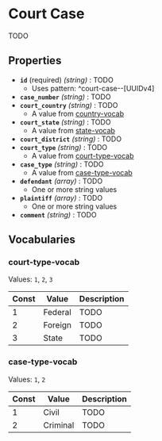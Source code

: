 # Court Case
TODO

## Properties
- **`id`** (required) *(string)* : TODO
	- Uses pattern: ^court-case--[UUIDv4]
- **`case_number`** *(string)* : TODO
- **`court_country`** *(string)* : TODO
	- A value from [country-vocab](../common/country-vocab.md)
- **`court_state`** *(string)* : TODO
	- A value from [state-vocab](../common/state-vocab.md)
- **`court_district`** *(string)* : TODO
- **`court_type`** *(string)* : TODO
	- A value from [court-type-vocab](#court-type-vocab)
- **`case_type`** *(string)* : TODO
	- A value from [case-type-vocab](#case-type-vocab)
- **`defendant`** *(array)* : TODO
	- One or more string values
- **`plaintiff`** *(array)* : TODO
	- One or more string values
- **`comment`** *(string)* : TODO

## Vocabularies

### court-type-vocab

Values: `1`, `2`, `3`

| Const | Value | Description |
| --- | --- | --- |
| 1 | Federal | TODO|
| 2 | Foreign | TODO|
| 3 | State | TODO|

### case-type-vocab

Values: `1`, `2`

| Const | Value | Description |
| --- | --- | --- |
| 1 | Civil | TODO|
| 2 | Criminal | TODO|
